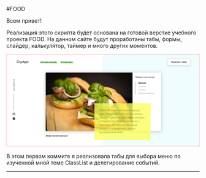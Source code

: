 #FOOD

Всем привет!

Реализация этого скрипта будет основана на готовой верстке учебного проекта FOOD. На данном сайте будут проработаны табы, формы, слайдер, калькулятор, таймер и много других моментов.

![tabs](screenshot.png)

В этом первом коммите я реализовала табы для выбора меню по изученной мной теме ClassList и делегирование событий.

***
